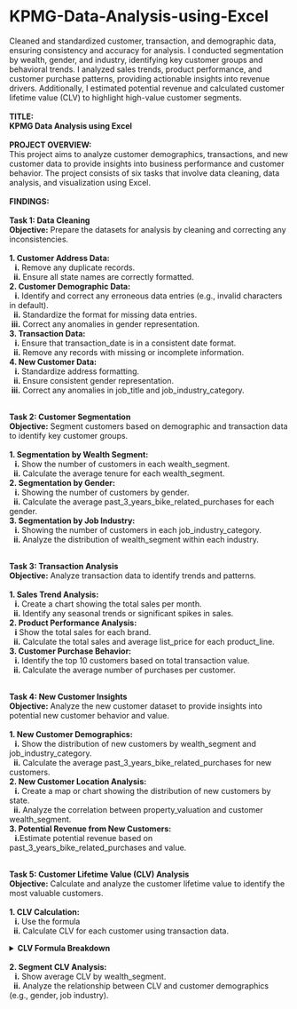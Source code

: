 # KPMG-Data-Analysis-using-Excel
Cleaned and standardized customer, transaction, and demographic data, ensuring consistency and accuracy for analysis. I conducted segmentation by wealth, gender, and industry, identifying key customer groups and behavioral trends. I analyzed sales trends, product performance, and customer purchase patterns, providing actionable insights into revenue drivers. Additionally, I estimated potential revenue and calculated customer lifetime value (CLV) to highlight high-value customer segments.
<br><br>
<b>TITLE:
<br>
KPMG Data Analysis using Excel</b>
<br><br>
<b>PROJECT OVERVIEW:</b>
<br>
This project aims to analyze customer demographics, transactions, and new customer data to provide insights into business
performance and customer behavior. The project consists of six tasks that involve data cleaning, data analysis, and visualization using
Excel.
<br><br>
<b>FINDINGS:</b><br><br>
<b>Task 1: Data Cleaning
<br>
Objective:</b> Prepare the datasets for analysis by cleaning and correcting any inconsistencies.
<br><br>
<b>1. Customer Address Data:<br>
   &nbsp;&nbsp;&nbsp;i.</b> Remove any duplicate records.<br>
   &nbsp;&nbsp;<b>ii.</b> Ensure all state names are correctly formatted.<br>
<b>2. Customer Demographic Data:<br>
   &nbsp;&nbsp;&nbsp;i.</b> Identify and correct any erroneous data entries (e.g., invalid characters in default).<br>
  &nbsp;&nbsp;<b>ii.</b> Standardize the format for missing data entries.<br>
 &nbsp;<b>iii.</b> Correct any anomalies in gender representation.<br>
<b>3. Transaction Data:<br>
   &nbsp;&nbsp;&nbsp;i.</b> Ensure that transaction_date is in a consistent date format.<br>
  &nbsp;&nbsp;<b>ii.</b> Remove any records with missing or incomplete information.<br>
<b>4. New Customer Data:<br>
   &nbsp;&nbsp;&nbsp;i.</b> Standardize address formatting.<br>
  &nbsp;&nbsp;<b>ii.</b> Ensure consistent gender representation.<br>
 &nbsp;<b>iii.</b> Correct any anomalies in job_title and job_industry_category.<br><br>

 <b>Task 2: Customer Segmentation<br>
Objective:</b> Segment customers based on demographic and transaction data to identify key customer groups.<br><br>
<b>1. Segmentation by Wealth Segment:<br>
&nbsp;&nbsp;&nbsp;i.</b> Show the number of customers in each wealth_segment.<br>
&nbsp;&nbsp;<b>ii.</b> Calculate the average tenure for each wealth_segment.<br>
<b>2. Segmentation by Gender:<br>
&nbsp;&nbsp;&nbsp;i.</b> Showing the number of customers by gender.<br>
&nbsp;&nbsp;<b>ii.</b> Calculate the average past_3_years_bike_related_purchases for each gender.<br>
<b>3. Segmentation by Job Industry:<br>
&nbsp;&nbsp;&nbsp;i.</b> Showing the number of customers in each job_industry_category.<br>
&nbsp;&nbsp;<b>ii.</b> Analyze the distribution of wealth_segment within each industry.<br><br>

<b>Task 3: Transaction Analysis<br>
Objective:</b> Analyze transaction data to identify trends and patterns.<br><br>
<b>1. Sales Trend Analysis:<br>
&nbsp;&nbsp;&nbsp;i.</b> Create a chart showing the total sales per month.<br>
&nbsp;&nbsp;<b>ii.</b> Identify any seasonal trends or significant spikes in sales.<br>
<b>2. Product Performance Analysis:<br>
&nbsp;&nbsp;&nbsp;i</b> Show the total sales for each brand.<br>
&nbsp;&nbsp;<b>ii.</b> Calculate the total sales and average list_price for each product_line.<br>
<b>3. Customer Purchase Behavior:<br>
&nbsp;&nbsp;&nbsp;i.</b> Identify the top 10 customers based on total transaction value.<br>
&nbsp;&nbsp;<b>ii.</b> Calculate the average number of purchases per customer.<br><br>

<b>Task 4: New Customer Insights<br>
Objective:</b> Analyze the new customer dataset to provide insights into potential new customer behavior and value.<br><br>
<b>1. New Customer Demographics:<br>
&nbsp;&nbsp;&nbsp;i.</b> Show the distribution of new customers by wealth_segment and job_industry_category.<br>
&nbsp;&nbsp;<b>ii.</b> Calculate the average past_3_years_bike_related_purchases for new customers.<br>
<b>2. New Customer Location Analysis:<br>
&nbsp;&nbsp;&nbsp;i.</b> Create a map or chart showing the distribution of new customers by state.<br>
&nbsp;&nbsp;<b>ii.</b> Analyze the correlation between property_valuation and customer wealth_segment.<br>
<b>3. Potential Revenue from New Customers:<br>
&nbsp;&nbsp;&nbsp;i.</b>Estimate potential revenue based on past_3_years_bike_related_purchases and value.<br><br>

<b>Task 5: Customer Lifetime Value (CLV) Analysis<br>
Objective:</b> Calculate and analyze the customer lifetime value to identify the most valuable customers.<br><br>
<b>1. CLV Calculation:<br>
&nbsp;&nbsp;&nbsp;i.</b> Use the formula<br>
&nbsp;&nbsp;<b>ii.</b> Calculate CLV for each customer using transaction data.<br>

<details>
<summary><strong> CLV Formula Breakdown</strong></summary>

<div style="border:1px solid #000; padding:16px; border-radius:6px; background-color:#f9f9f9;">

**Formula**  
`CLV = (Average Purchase Value × Purchase Frequency) × Customer Lifespan`

---

### **Average Purchase Value (APV):**

- This is the average amount of money a customer spends in a single purchase.  
- **Formula:** `APV = Total Revenue / Number of Purchases`
  - **Total Revenue** is the sum of all revenues generated from all purchases. You can get the total revenue from transactional data.
  - **Number of Purchases** is the total count of all transactions of that customer.

---

### **Purchase Frequency (PF):**

- This is the average number of times a customer makes a purchase in a given period.  
- **Formula:** `PF = Total Number of Transactions / Number of Unique Customers`

---

### **Customer Lifespan (CL):**

- This represents the average number of years a customer remains active.  
- In your dataset, this is represented by the `tenure` column in the Customer Demographic dataset.

</div>
</details>
<br>
<b>2. Segment CLV Analysis:<br>
&nbsp;&nbsp;&nbsp;i.</b> Show average CLV by wealth_segment.<br>
&nbsp;&nbsp;<b>ii.</b> Analyze the relationship between CLV and customer demographics (e.g., gender, job industry).<br><br>

